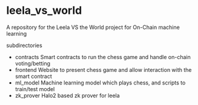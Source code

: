 # leela_vs_world
A repository for the Leela VS the World project for On-Chain machine learning

subdirectories
- contracts
    Smart contracts to run the chess game and handle on-chain voting/betting
- frontend
    Website to present chess game and allow interaction with the smart contract
- ml_model
    Machine learning model which plays chess, and scripts to train/test model
- zk_prover
    Halo2 based zk prover for leela